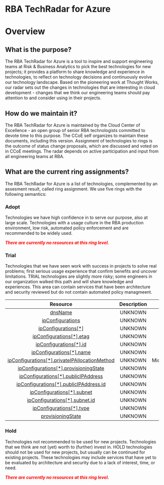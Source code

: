 
RBA TechRadar for Azure
=======================

# Overview

## What is the purpose?


The RBA TechRadar for Azure is a tool to inspire and support engineering teams at Risk & Business Analytics to pick the best technologies for new projects; it provides a platform to share knowledge and experience in technologies, to reflect on technology decisions and continuously evolve our technology landscape.  Based on the pioneering work at Thought Works, our radar sets out the changes in technologies that are interesting in cloud development - changes that we think our engineering teams should pay attention to and consider using in their projects.
## How do we maintain it?


The RBA TechRadar for Azure is maintained by the Cloud Center of Excellence - an open group of senior RBA technologists committed to devote time to this purpose.  The CCoE self organizes to maintain these documents, including this version.  Assignment of technologies to rings is the outcome of status change proposals, which are discussed and voted on in CCoE meetings.  The radar depends on active participation and input from all engineering teams at RBA.
## What are the current ring assignments?


The RBA TechRadar for Azure is a list of technologies, complemented by an assesment result, called ring assignment.  We use five rings with the following semantics:
### Adopt


Technologies we have high confidence in to serve our purpose, also at large scale.  Technologies with a usage culture in the RBA production environment, low risk, automated policy enforcement and are recommended to be widely used.  
  
***<font color="red"> There are currently no resources at this ring level. </font>***
### Trial


Technologies that we have seen work with success in projects to solve real problems;  first serious usage experience that confirm benefits and uncover limitations.  TRIAL technologies are slightly more risky; some engineers in our organization walked this path and will share knowledge and experiences.  This area can contain services that have been architecture and security reviewed but do not contain automated policy managmeent.  

|Resource|Description|Path|Status|
| :---: | :---: | :---: | :---: |
|[dnsName](https://github.com/openrba/python-azure-techradar/blob/master/Microsoft.Network/bastionHosts/dnsName/README.md)|UNKNOWN|Microsoft.Network/bastionHosts/dnsName|TRIAL|
|[ipConfigurations](https://github.com/openrba/python-azure-techradar/blob/master/Microsoft.Network/bastionHosts/ipConfigurations/README.md)|UNKNOWN|Microsoft.Network/bastionHosts/ipConfigurations|TRIAL|
|[ipConfigurations[*]](https://github.com/openrba/python-azure-techradar/blob/master/Microsoft.Network/bastionHosts/ipConfigurations[*]/README.md)|UNKNOWN|Microsoft.Network/bastionHosts/ipConfigurations[*]|TRIAL|
|[ipConfigurations[*].etag](https://github.com/openrba/python-azure-techradar/blob/master/Microsoft.Network/bastionHosts/ipConfigurations[*].etag/README.md)|UNKNOWN|Microsoft.Network/bastionHosts/ipConfigurations[*].etag|TRIAL|
|[ipConfigurations[*].id](https://github.com/openrba/python-azure-techradar/blob/master/Microsoft.Network/bastionHosts/ipConfigurations[*].id/README.md)|UNKNOWN|Microsoft.Network/bastionHosts/ipConfigurations[*].id|TRIAL|
|[ipConfigurations[*].name](https://github.com/openrba/python-azure-techradar/blob/master/Microsoft.Network/bastionHosts/ipConfigurations[*].name/README.md)|UNKNOWN|Microsoft.Network/bastionHosts/ipConfigurations[*].name|TRIAL|
|[ipConfigurations[*].privateIPAllocationMethod](https://github.com/openrba/python-azure-techradar/blob/master/Microsoft.Network/bastionHosts/ipConfigurations[*].privateIPAllocationMethod/README.md)|UNKNOWN|Microsoft.Network/bastionHosts/ipConfigurations[*].privateIPAllocationMethod|TRIAL|
|[ipConfigurations[*].provisioningState](https://github.com/openrba/python-azure-techradar/blob/master/Microsoft.Network/bastionHosts/ipConfigurations[*].provisioningState/README.md)|UNKNOWN|Microsoft.Network/bastionHosts/ipConfigurations[*].provisioningState|TRIAL|
|[ipConfigurations[*].publicIPAddress](https://github.com/openrba/python-azure-techradar/blob/master/Microsoft.Network/bastionHosts/ipConfigurations[*].publicIPAddress/README.md)|UNKNOWN|Microsoft.Network/bastionHosts/ipConfigurations[*].publicIPAddress|TRIAL|
|[ipConfigurations[*].publicIPAddress.id](https://github.com/openrba/python-azure-techradar/blob/master/Microsoft.Network/bastionHosts/ipConfigurations[*].publicIPAddress.id/README.md)|UNKNOWN|Microsoft.Network/bastionHosts/ipConfigurations[*].publicIPAddress.id|TRIAL|
|[ipConfigurations[*].subnet](https://github.com/openrba/python-azure-techradar/blob/master/Microsoft.Network/bastionHosts/ipConfigurations[*].subnet/README.md)|UNKNOWN|Microsoft.Network/bastionHosts/ipConfigurations[*].subnet|TRIAL|
|[ipConfigurations[*].subnet.id](https://github.com/openrba/python-azure-techradar/blob/master/Microsoft.Network/bastionHosts/ipConfigurations[*].subnet.id/README.md)|UNKNOWN|Microsoft.Network/bastionHosts/ipConfigurations[*].subnet.id|TRIAL|
|[ipConfigurations[*].type](https://github.com/openrba/python-azure-techradar/blob/master/Microsoft.Network/bastionHosts/ipConfigurations[*].type/README.md)|UNKNOWN|Microsoft.Network/bastionHosts/ipConfigurations[*].type|TRIAL|
|[provisioningState](https://github.com/openrba/python-azure-techradar/blob/master/Microsoft.Network/bastionHosts/provisioningState/README.md)|UNKNOWN|Microsoft.Network/bastionHosts/provisioningState|TRIAL|

### Hold


Technologies not recommended to be used for new projects. Technologies that we think are not (yet) worth to (further) invest in.  HOLD technologies should not be used for new projects, but usually can be continued for existing projects.  These technologies may include services that have yet to be evaluated by architecture and security due to a lack of interest, time, or need.  
  
***<font color="red"> There are currently no resources at this ring level. </font>***